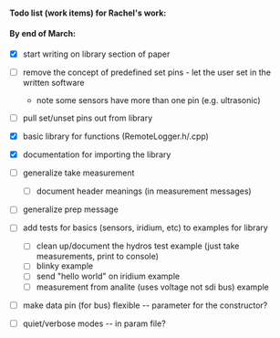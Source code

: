 #### Todo list (work items) for Rachel's work:

#### By end of March:
- [x] start writing on library section of paper
- [ ] remove the concept of predefined set pins - let the user set in the written software
    - note some sensors have more than one pin (e.g. ultrasonic)
- [ ] pull set/unset pins out from library
      

- [x] basic library for functions (RemoteLogger.h/.cpp)
- [x] documentation for importing the library 
- [ ] generalize take measurement 
    - [ ] document header meanings (in measurement messages)
- [ ] generalize prep message 
- [ ] add tests for basics (sensors, iridium, etc) to examples for library
    - [ ] clean up/document the hydros test example (just take measurements, print to console)
    - [ ] blinky example
    - [ ] send "hello world" on iridium example
    - [ ] measurement from analite (uses voltage not sdi bus) example
- [ ] make data pin (for bus) flexible -- parameter for the constructor?
- [ ] quiet/verbose modes -- in param file?
